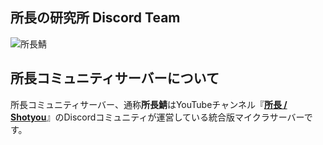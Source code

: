 ## 所長の研究所 Discord Team

![所長鯖](https://user-images.githubusercontent.com/10093384/217966458-91d31e36-5b94-48f3-a5a9-b6b7aeb30195.png)

## 所長コミュニティサーバーについて

所長コミュニティサーバー、通称**所長鯖**はYouTubeチャンネル『**[所長 / Shotyou](https://www.youtube.com/channel/UCKi_4uuhnoRpX_YXLIon3RQ)**』のDiscordコミュニティが運営している統合版マイクラサーバーです。
